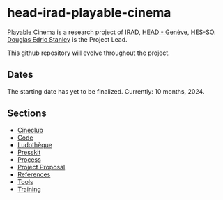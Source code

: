 # head-irad-playable-cinema
[Playable Cinema](https://www.hesge.ch/head/projets/2024/institut%20de%20recherche%20en%20art%20et%20en%20design%2Cresearch/all) is a research project of [IRAD](https://www.hesge.ch/head/en/programs-research/research), [HEAD - Genève](http://head-geneve.ch), [HES-SO](https://www.hes-so.ch/accueil). [Douglas Edric Stanley](http://abstractmachine.net/biography) is the Project Lead.

This github repository will evolve throughout the project.

## Dates
The starting date has yet to be finalized. Currently: 10 months, 2024.

## Sections
- [Cineclub](/cineclub/)
- [Code](/code/)
- [Ludothèque](/ludotheque/)
- [Presskit](/press/)
- [Process](/process/)
- [Project Proposal](/proposal/)
- [References](/references/)
- [Tools](/tools/)
- [Training](/training/)